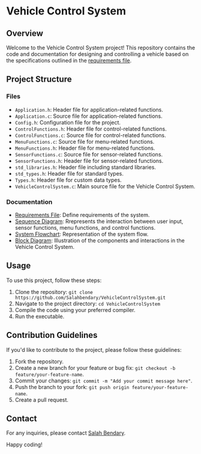 # Vehicle Control System


## Overview

Welcome to the Vehicle Control System project! This repository contains the code and documentation for designing and controlling a vehicle based on the specifications outlined in the [requirements file](https://github.com/Salahbendary/VehicleControlSystem/blob/main/Mini%20Project%201_C%20Programming.pdf).

## Project Structure

### Files

- `Application.h`: Header file for application-related functions.
- `Application.c`: Source file for application-related functions.
- `Config.h`: Configuration file for the project.
- `ControlFunctions.h`: Header file for control-related functions.
- `ControlFunctions.c`: Source file for control-related functions.
- `MenuFunctions.c`: Source file for menu-related functions.
- `MenuFunctions.h`: Header file for menu-related functions.
- `SensorFunctions.c`: Source file for sensor-related functions.
- `SensorFunctions.h`: Header file for sensor-related functions.
- `std_libraries.h`: Header file including standard libraries.
- `std_types.h`: Header file for standard types.
- `Types.h`: Header file for custom data types.
- `VehicleControlSystem.c`: Main source file for the Vehicle Control System.

### Documentation
- [Requirements File](https://github.com/Salahbendary/VehicleControlSystem/blob/main/Mini%20Project%201_C%20Programming.pdf): Define requirements of the system.
- [Sequence Diagram](https://github.com/Salahbendary/VehicleControlSystem/blob/main/sequenceDiagram.md): Rrepresents the interaction between user input, sensor functions, menu functions, and control functions.
- [System Flowchart](https://github.com/Salahbendary/VehicleControlSystem/blob/main/flowChart.md): Representation of the system flow.
- [Block Diagram](https://github.com/Salahbendary/VehicleControlSystem/blob/main/BlockDiagram.md): Illustration of the components and interactions in the Vehicle Control System.

## Usage

To use this project, follow these steps:

1. Clone the repository: `git clone https://github.com/Salahbendary/VehicleControlSystem.git`
2. Navigate to the project directory: `cd VehicleControlSystem`
3. Compile the code using your preferred compiler.
4. Run the executable.

## Contribution Guidelines

If you'd like to contribute to the project, please follow these guidelines:

1. Fork the repository.
2. Create a new branch for your feature or bug fix: `git checkout -b feature/your-feature-name`.
3. Commit your changes: `git commit -m "Add your commit message here"`.
4. Push the branch to your fork: `git push origin feature/your-feature-name`.
5. Create a pull request.

## Contact

For any inquiries, please contact [Salah Bendary](mailto:salahbendary1@gmail.com).

Happy coding!

